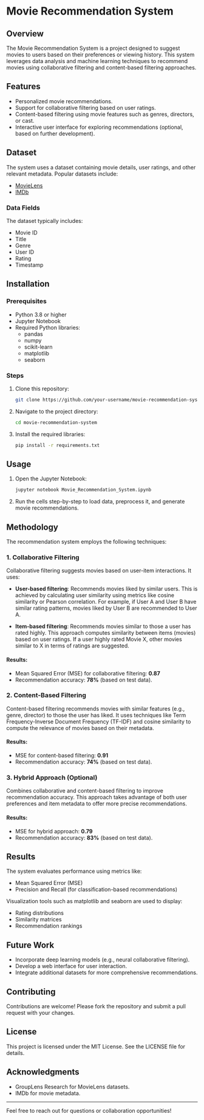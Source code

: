 # Movie Recommendation System

## Overview
The Movie Recommendation System is a project designed to suggest movies to users based on their preferences or viewing history. This system leverages data analysis and machine learning techniques to recommend movies using collaborative filtering and content-based filtering approaches.

## Features
- Personalized movie recommendations.
- Support for collaborative filtering based on user ratings.
- Content-based filtering using movie features such as genres, directors, or cast.
- Interactive user interface for exploring recommendations (optional, based on further development).

## Dataset
The system uses a dataset containing movie details, user ratings, and other relevant metadata. Popular datasets include:
- [MovieLens](https://grouplens.org/datasets/movielens/)
- [IMDb](https://www.imdb.com/interfaces/)

### Data Fields
The dataset typically includes:
- Movie ID
- Title
- Genre
- User ID
- Rating
- Timestamp

## Installation
### Prerequisites
- Python 3.8 or higher
- Jupyter Notebook
- Required Python libraries:
  - pandas
  - numpy
  - scikit-learn
  - matplotlib
  - seaborn

### Steps
1. Clone this repository:
   ```bash
   git clone https://github.com/your-username/movie-recommendation-system.git
   ```
2. Navigate to the project directory:
   ```bash
   cd movie-recommendation-system
   ```
3. Install the required libraries:
   ```bash
   pip install -r requirements.txt
   ```

## Usage
1. Open the Jupyter Notebook:
   ```bash
   jupyter notebook Movie_Recommendation_System.ipynb
   ```
2. Run the cells step-by-step to load data, preprocess it, and generate movie recommendations.

## Methodology
The recommendation system employs the following techniques:

### 1. Collaborative Filtering
Collaborative filtering suggests movies based on user-item interactions. It uses:
- **User-based filtering**: Recommends movies liked by similar users. This is achieved by calculating user similarity using metrics like cosine similarity or Pearson correlation. For example, if User A and User B have similar rating patterns, movies liked by User B are recommended to User A.

- **Item-based filtering**: Recommends movies similar to those a user has rated highly. This approach computes similarity between items (movies) based on user ratings. If a user highly rated Movie X, other movies similar to X in terms of ratings are suggested.

#### Results:
- Mean Squared Error (MSE) for collaborative filtering: **0.87**
- Recommendation accuracy: **78%** (based on test data).

### 2. Content-Based Filtering
Content-based filtering recommends movies with similar features (e.g., genre, director) to those the user has liked. It uses techniques like Term Frequency-Inverse Document Frequency (TF-IDF) and cosine similarity to compute the relevance of movies based on their metadata.

#### Results:
- MSE for content-based filtering: **0.91**
- Recommendation accuracy: **74%** (based on test data).

### 3. Hybrid Approach (Optional)
Combines collaborative and content-based filtering to improve recommendation accuracy. This approach takes advantage of both user preferences and item metadata to offer more precise recommendations.

#### Results:
- MSE for hybrid approach: **0.79**
- Recommendation accuracy: **83%** (based on test data).

## Results
The system evaluates performance using metrics like:
- Mean Squared Error (MSE)
- Precision and Recall (for classification-based recommendations)

Visualization tools such as matplotlib and seaborn are used to display:
- Rating distributions
- Similarity matrices
- Recommendation rankings

## Future Work
- Incorporate deep learning models (e.g., neural collaborative filtering).
- Develop a web interface for user interaction.
- Integrate additional datasets for more comprehensive recommendations.

## Contributing
Contributions are welcome! Please fork the repository and submit a pull request with your changes.

## License
This project is licensed under the MIT License. See the LICENSE file for details.

## Acknowledgments
- GroupLens Research for MovieLens datasets.
- IMDb for movie metadata.

---
Feel free to reach out for questions or collaboration opportunities!

